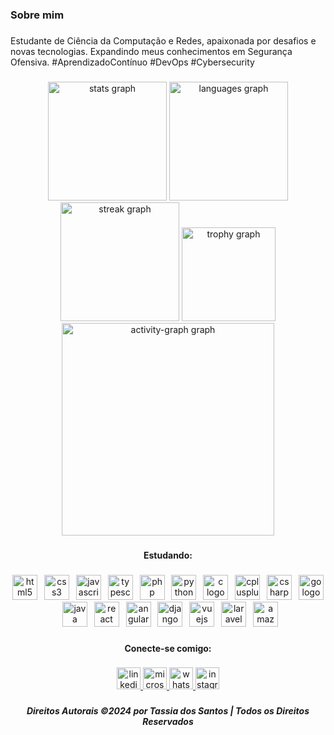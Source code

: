 <h3 align="left">Sobre mim</h3>

###

<p align="left">Estudante de Ciência da Computação e Redes, apaixonada por desafios e novas tecnologias. Expandindo meus conhecimentos em Segurança Ofensiva. #AprendizadoContínuo #DevOps #Cybersecurity</p>

###

<div align="center">
  <img src="https://github-readme-stats.vercel.app/api?username=tassiadossantos&hide_title=false&hide_rank=false&show_icons=true&include_all_commits=false&count_private=false&disable_animations=false&theme=gotham&locale=pt-br&hide_border=false&order=1&custom_title=Tassia%20dos%20Santos%20Silva" height="190" alt="stats graph"  />
  <img src="https://github-readme-stats.vercel.app/api/top-langs?username=tassiadossantos&locale=pt-br&hide_title=false&layout=compact&card_width=320&langs_count=5&theme=gotham&hide_border=false&order=2&custom_title=Tassia%20dos%20Santos%20Silva" height="190" alt="languages graph"  />
  <img src="https://streak-stats.demolab.com?user=tassiadossantos&locale=pt-br&mode=daily&theme=gotham&hide_border=false&border_radius=5&order=3" height="190" alt="streak graph"  />
  <img src="https://github-profile-trophy.vercel.app?username=tassiadossantos&theme=dracula&column=-1&row=1&margin-w=8&margin-h=8&no-bg=true&no-frame=false&order=4" height="150" alt="trophy graph"  />
  <img src="https://github-readme-activity-graph.vercel.app/graph?username=tassiadossantos&radius=25&theme=gotham&area=true&order=5&custom_title=Tassia%20dos%20Santos%20Silva&hide_title=false&hide_border=false" height="340" alt="activity-graph graph"  />
</div>

###

<h4 align="center">Estudando:</h4>

###

<div align="center">
  <img src="https://skillicons.dev/icons?i=html" height="40" alt="html5 logo"  />
  <img width="3" />
  <img src="https://skillicons.dev/icons?i=css" height="40" alt="css3 logo"  />
  <img width="3" />
  <img src="https://skillicons.dev/icons?i=js" height="40" alt="javascript logo"  />
  <img width="3" />
  <img src="https://skillicons.dev/icons?i=ts" height="40" alt="typescript logo"  />
  <img width="3" />
  <img src="https://skillicons.dev/icons?i=php" height="40" alt="php logo"  />
  <img width="3" />
  <img src="https://skillicons.dev/icons?i=py" height="40" alt="python logo"  />
  <img width="3" />
  <img src="https://skillicons.dev/icons?i=c" height="40" alt="c logo"  />
  <img width="3" />
  <img src="https://skillicons.dev/icons?i=cpp" height="40" alt="cplusplus logo"  />
  <img width="3" />
  <img src="https://skillicons.dev/icons?i=cs" height="40" alt="csharp logo"  />
  <img width="3" />
  <img src="https://skillicons.dev/icons?i=go" height="40" alt="go logo"  />
  <img width="3" />
  <img src="https://skillicons.dev/icons?i=java" height="40" alt="java logo"  />
  <img width="3" />
  <img src="https://skillicons.dev/icons?i=react" height="40" alt="react logo"  />
  <img width="3" />
  <img src="https://skillicons.dev/icons?i=angular" height="40" alt="angularjs logo"  />
  <img width="3" />
  <img src="https://skillicons.dev/icons?i=django" height="40" alt="django logo"  />
  <img width="3" />
  <img src="https://skillicons.dev/icons?i=vue" height="40" alt="vuejs logo"  />
  <img width="3" />
  <img src="https://skillicons.dev/icons?i=laravel" height="40" alt="laravel logo"  />
  <img width="3" />
  <img src="https://skillicons.dev/icons?i=aws" height="40" alt="amazonwebservices logo"  />
</div>

###

<h4 align="center">Conecte-se comigo:</h4>

###

<div align="center">
  <a href="https://www.linkedin.com/in/tassiadossantos" target="_blank">
    <img src="https://raw.githubusercontent.com/maurodesouza/profile-readme-generator/master/src/assets/icons/social/linkedin/default.svg" width="38" height="35" alt="linkedin logo"  />
  </a>
  <a href="mailto:tassiadossantos@hotmail.com" target="_blank">
    <img src="https://raw.githubusercontent.com/maurodesouza/profile-readme-generator/master/src/assets/icons/social/microsoft-outlook/default.svg" width="38" height="35" alt="microsoft-outlook logo"  />
  </a>
  <a href="https://api.whatsapp.com/send?phone=5571996171605" target="_blank">
    <img src="https://raw.githubusercontent.com/maurodesouza/profile-readme-generator/master/src/assets/icons/social/whatsapp/default.svg" width="38" height="35" alt="whatsapp logo"  />
  </a>
  <img src="https://raw.githubusercontent.com/maurodesouza/profile-readme-generator/master/src/assets/icons/social/instagram/default.svg" width="38" height="35" alt="instagram logo"  />
</div>

###

<h5 align="center">Direitos Autorais ©2024 por Tassia dos Santos | Todos os Direitos Reservados</h5>

###

